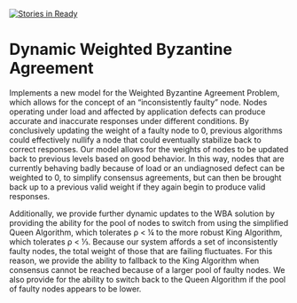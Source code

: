 [![Stories in Ready](https://badge.waffle.io/bethrichardson/dynamic-weighted-byzantine-agreement.png?label=ready&title=Ready)](https://waffle.io/bethrichardson/dynamic-weighted-byzantine-agreement)
# Dynamic Weighted Byzantine Agreement
Implements a new model for the Weighted Byzantine Agreement Problem, which allows for the concept of an “inconsistently faulty” node. Nodes operating under load and affected by application defects can produce accurate and inaccurate responses under different conditions. By conclusively updating the weight of a faulty node to 0, previous algorithms could effectively nullify a node that could eventually stabilize back to correct responses. Our model allows for the weights of nodes to be updated back to previous levels based on good behavior. In this way, nodes that are currently behaving badly because of load or an undiagnosed defect can be weighted to 0, to simplify consensus agreements, but can then be brought back up to a previous valid weight if they again begin to produce valid responses.

Additionally, we provide further dynamic updates to the WBA solution by providing the ability for the pool of nodes to switch from using the simplified Queen Algorithm, which tolerates ρ < ¼ to the more robust King Algorithm, which tolerates ρ < ⅓. Because our system affords a set of inconsistently faulty nodes, the total weight of those that are failing fluctuates. For this reason, we provide the ability to fallback to the King Algorithm when consensus cannot be reached because of a larger pool of faulty nodes. We also provide for the ability to switch back to the Queen Algorithm if the pool of faulty nodes appears to be lower.

